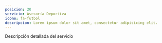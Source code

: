 ```yaml
---
posicion: 20
servicio: Asesoría Deportiva
icono: fa-futbol
descripcion: Lorem ipsum dolor sit amet, consectetur adipisicing elit. Minima maxime quam architecto quo inventore harum ex magni, dicta impedit.
---
```

Descripción detallada del servicio
